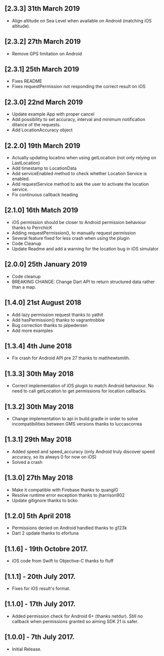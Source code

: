 ## [2.3.3] 31th March 2019
* Align altitude on Sea Level when available on Android (matching iOS altitude).

## [2.3.2] 27th March 2019
* Remove GPS limitation on Android

## [2.3.1] 25th March 2019
* Fixes README
* Fixes requestPermission not responding the correct result on iOS

## [2.3.0] 22nd March 2019
* Update example App with proper cancel
* Add possibility to set accuracy, interval and minimum notification ditance of the requests.
* Add LocationAccuracy object

## [2.2.0] 19th March 2019
* Actually updating locatino when using getLocation (not only relying on LastLocation)
* Add timestamp to LocationData
* Add serviceEnabled method to check whether Location Service is enabled.
* Add requestService method to ask the user to activate the location service.
* Fix continuous callback heading

## [2.1.0] 16th Match 2019
* iOS permission should be closer to Android permission behaviour thanks to PerrchicK 
* Adding requestPermission(), to manually request permission
* Several feature fixed for less crash when using the plugin
* Code Cleanup
* Update Readme and add a warning for the location bug in iOS simulator

## [2.0.0] 25th January 2019
* Code cleanup
* BREAKING CHANGE: Change Dart API to return structured data rather than a map.

## [1.4.0] 21st August 2018
* Add lazy permission request thanks to yathit
* Add hasPermission() thanks to vagrantrobbie
* Bug correction thanks to jalpedersen
* Add more examples  

## [1.3.4] 4th June 2018
* Fix crash for Android API pre 27 thanks to matthewtsmith.


## [1.3.3] 30th May 2018
* Correct implementation of iOS plugin to match Android behaviour. No need to call getLocation 
to get permissions for location callbacks.


## [1.3.2] 30th May 2018
* Change implementation to api in build.gradle in order to solve incompatibilities between 
GMS versions thanks to luccascorrea 

## [1.3.1] 29th May 2018
* Added speed and speed_accuracy (only Android truly discover speed accuracy, so its always 0 for now on iOS)
* Solved a crash


## [1.3.0] 27th May 2018
* Make it compatible with Firebase thanks to quangIO
* Resolve runtime error exception thanks to jharrison902  
* Update gitignore thanks to bcko


## [1.2.0] 5th April 2018
* Permissions denied on Android handled thanks to g123k 
* Dart 2 update thanks to efortuna

## [1.1.6] - 19th Octobre 2017.

* iOS code from Swift to Objective-C thanks to fluff

## [1.1.1] - 20th July 2017.

* Fixes for iOS result's format.


## [1.1.0] - 17th July 2017.

* Added permission check for Android 6+ (thanks netdur). Still no callback when permissions granted
so aiming SDK 21 is safer.

## [1.0.0] - 7th July 2017.

* Initial Release.
